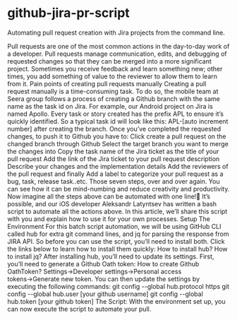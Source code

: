 # github-jira-pr-script
Automating pull request creation with Jira projects from the command line.



Pull requests are one of the most common actions in the day-to-day work of a developer. Pull requests manage communication, edits, and debugging of requested changes so that they can be merged into a more significant project. Sometimes you receive feedback and learn something new; other times, you add something of value to the reviewer to allow them to learn from it.
Pain points of creating pull requests manually
Creating a pull request manually is a time-consuming task. To do so, the mobile team at Seera group follows a process of creating a Github branch with the same name as the task id on Jira.
For example, our Android project on Jira is named Apollo. Every task or story created has the prefix APL to ensure it’s quickly identified.
So a typical task id will look like this: APL-[auto increment number] after creating the branch.
Once you’ve completed the requested changes, to push it to Github you have to:
Click create a pull request on the changed branch through Github
Select the target branch you want to merge the changes into
Copy the task name of the Jira ticket as the title of your pull request
Add the link of the Jira ticket to your pull request description
Describe your changes and the implementation details
Add the reviewers of the pull request and finally
Add a label to categorize your pull request as a bug, task, release task..etc.
Those seven steps, over and over again. You can see how it can be mind-numbing and reduce creativity and productivity.
Now imagine all the steps above can be automated with one line!🤯
It’s possible, and our iOS developer Aleksandr Latyntsev has written a bash script to automate all the actions above. In this article, we’ll share this script with you and explain how to use it for your own processes.
Setup The Environment
For this batch script automation, we will be using GitHub CLI called hub for extra git command lines, and jq for parsing the response from JIRA API.
So before you can use the script, you’ll need to install both. Click the links below to learn how to install them quickly:
How to install hub?
How to install jq?
After installing hub, you’ll need to update its settings. First, you’ll need to generate a Github Oath token:
How to create Github OathToken?
Settings→Developer settings→Personal access tokens→Generate new token.
You can then update the settings by executing the following commands:
git config --global hub.protocol https
git config --global hub.user [your github username]
git config --global hub.token [your github token]
The Script:
With the environment set up, you can now execute the script to automate your pull.
